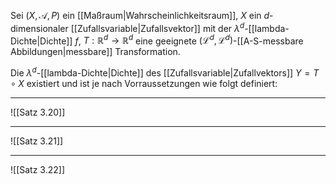 Sei $(X, \mathcal{A}, P)$ ein [[Maßraum|Wahrscheinlichkeitsraum]], $X$ ein $d$-dimensionaler [[Zufallsvariable|Zufallsvektor]] mit der $\lambda^d$-[[lambda-Dichte|Dichte]] $f$, $T : \mathbb{R}^d \to \mathbb{R}^d$ eine geeignete $(\mathcal{L}^d, \mathcal{L}^d)$-[[A-S-messbare Abbildungen|messbare]] Transformation.

Die $\lambda^d$-[[lambda-Dichte|Dichte]] des [[Zufallsvariable|Zufallvektors]] $Y = T \circ X$ existiert und ist je nach Vorraussetzungen wie folgt definiert:

---

![[Satz 3.20]]

---

![[Satz 3.21]]

---

![[Satz 3.22]]